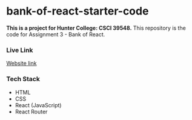 # bank-of-react-starter-code

**This is a project for Hunter College: CSCI 39548.**
This repository is the code for Assignment 3 - Bank of React.

### Live Link

[Website link](https://dai-huynh.github.io/bank-of-react-project/)

### Tech Stack

- HTML
- CSS
- React (JavaScript)
- React Router
